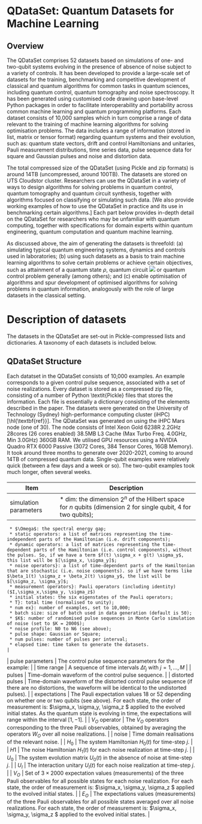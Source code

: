 ```python

```

# QDataSet: Quantum Datasets for Machine Learning

## Overview 
The QDataSet comprises 52 datasets based on simulations of one- and two-qubit systems evolving in the presence of absence of noise subject to a variety of controls. It has been developed to provide a large-scale set of datasets for the training, benchmarking and competitive development of classical and quantum algorithms for common tasks in quantum sciences, including quantum control, quantum tomography and noise spectroscopy. It has been generated using customised code drawing upon base-level Python packages in order to facilitate interoperability and portability across common machine learning and quantum programming platforms. Each dataset consists of 10,000 samples which in turn comprise a range of data relevant to the training of machine learning algorithms for solving optimisation problems. The data includes a range of information (stored in list, matrix or tensor format) regarding quantum systems and their evolution, such as: quantum state vectors, drift and control Hamiltonians and unitaries, Pauli measurement distributions, time series data, pulse sequence data for square and Gaussian pulses and noise and distortion data. 

The total compressed size of the QDataSet (using Pickle and zip formats) is around 14TB (uncompressed, around 100TB). The datasets are stored on UTS Cloudstor cluster. Researchers can use the QDataSet in a variety of ways to design algorithms for solving problems in quantum control, quantum tomography and quantum circuit synthesis, together with algorithms focused on classifying or simulating such data. [We also provide working examples of how to use the QDataSet in practice and its use in benchmarking certain algorithms.] Each part below provides in-depth detail on the QDataSet for researchers who may be unfamiliar with quantum computing, together with specifications for domain experts within quantum engineering, quantum computation and quantum machine learning.
 
As discussed above, the aim of generating the datasets is threefold: (a) simulating typical quantum engineering systems, dynamics and controls used in laboratories; (b) using such datasets as a basis to train machine learning algorithms to solve certain problems or achieve certain objectives, such as attainment of a quantum state $\rho$, quantum circuit <img src="https://render.githubusercontent.com/render/math?math=%24%5CPi_i%20U_i%24"> or quantum control problem generally (among others); and (c) enable optimisation of algorithms and spur development of optimised algorithms for solving problems in quantum information, analogously with the role of large datasets in the classical setting.

# Description of datasets

The datasets in the QDataSet are set-out in Pickle-compressed lists and dictionaries. A taxonomy of each datasets is included below.

## QDataSet Structure

Each datatset in the QDataSet consists of 10,000 examples. An example corresponds to a given control pulse sequence, associated with a set of noise realizations. Every dataset is stored as a compressed zip file, consisting of a number of Python \textit{Pickle} files that stores the information. Each file is essentially a dictionary consisting of the elements described in the paper. The datasets were generated on the University of Technology (Sydney) high-performance computing cluster (iHPC) [\hl{\textbf{ref}}]. The QDataSet was generated on using the iHPC Mars node (one of 30). The node consists of Intel Xeon Gold 6238R 2.2GHz 28cores (26 cores enabled) 38.5MB L3 Cache (Max Turbo Freq. 4.0GHz, Min 3.0GHz) 360GB RAM. We utilised GPU resources using a NVIDIA Quadro RTX 6000 Passive (3072 Cores, 384 Tensor Cores, 16GB Memory). It took around three months to generate over 2020-2021, coming to around 14TB of compressed quantum data. Single-qubit examples were relatively quick (between a few days and a week or so). The two-qubit examples took much longer, often several weeks.

#### 

| Item                     | Description                                                                                                                                                                                                                                                                                              |
|---------------------------------|-------------------------------------------------------------------------------------------------------------------------------------------------------------------------------------------------------------------------------------------------------------------------------------------------------------------|
| simulation parameters |                                                                                                                                                     * dim: the dimension $2^n$ of the Hilbert space for $n$ qubits (dimension 2 for single qubit, 4 for two qubits);
     * $\Omega$: the spectral energy gap;
     * static operators: a list of matrices representing the time-independent parts of the Hamiltonian (i.e. drift components);
     * dynamic operators: a list of matrices representing the time-dependent parts of the Hamiltonian (i.e. control components), without the pulses. So, if we have a term $f(t) \sigma_x + g(t) \sigma_y$, this list will be $[\sigma_x, \sigma_y]$;
     * noise operators}: a list of time-dependent parts of the Hamiltonian that are stochastic (i.e. noise components). so if we have terms like $\beta_1(t) \sigma_z + \beta_2(t) \sigma_y$, the list will be $[\sigma_z, \sigma_y]$;
     * measurement operators}: Pauli operators (including identity) ($I,\sigma_x,\sigma_y, \sigma_z$)
     * initial states: the six eigenstates of the Pauli operators;
     * T}: total time (normalised to unity);
     * num ex}: number of examples, set to 10,000;
     * batch size: size of batch used in data generation (default is 50);
     * $K$: number of randomised pulse sequences in Monte Carlo simulation of noise (set to $K = 2000$);
     * noise profile: N0 to N6 (see above);
     * pulse shape: Gaussian or Square;
     * num pulses: number of pulses per interval;
     * elapsed time: time taken to generate the datasets.                                                                                                                                                    |
| pulse parameters      | The control pulse sequence parameters for the example:                                                                                                                                                                                                                                                            |
| time range            | A sequence of time intervals $\Delta t_j$ with $j = 1,...,M$                                                                                                                                                                                                                                                      |
| pulses                 | Time-domain waveform of the control pulse sequence.                                                                                                                                                                                                                                                               |
| distorted pulses      | Time-domain waveform of the distorted control pulse sequence (if there are no distortions, the waveform will be identical to the undistorted pulses).                                                                                                                                                             |
| expectations           | The Pauli expectation values 18 or 52 depending on whether one or two qubits (see above). For each state, the order of measurement is: $\sigma_x, \sigma_y, \sigma_z $ applied to the evolved initial states. As the quantum state is evolving in time, the expectations will range within the interval $[1,-1]$. |
| $V_O$ operator         | The $V_O$ operators corresponding to the three Pauli observables, obtained by averaging the operators $W_O$ over all noise realizations.                                                                                                                                                                          |
| noise                  | Time domain realisations of the relevant noise.                                                                                                                                                                                                                                                                   |
| $H_0$                  | The system Hamiltonian $H_0(t)$ for time-step $j$.                                                                                                                                                                                                                                                                |
| $H1$                   | The noise Hamiltonian $H_1(t)$ for each noise realization at time-step $j$.                                                                                                                                                                                                                                       |
| $U_0$                  | The system evolution matrix $U_0(t)$ in the absence of noise at time-step $j$.                                                                                                                                                                                                                                    |
| $U_I$                  | The interaction unitary $U_I(t)$ for each noise realization at time-step $j$.                                                                                                                                                                                                                                     |
| $V_O$                  | Set of $3 \times 2000$ expectation values (measurements) of the three Pauli observables for all possible states for each noise realization. For each state, the order of measurement is: $\sigma_x, \sigma_y, \sigma_z $ applied to the evolved initial states.                                                   |
| $E_O$                  | The expectations values (measurements) of the three Pauli observables for all possible states averaged over all noise realizations. For each state, the order of measurement is: $\sigma_x, \sigma_y, \sigma_z $ applied to the evolved initial states.                                                           |


```
